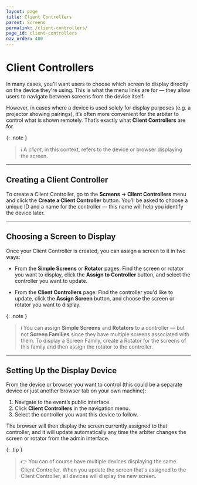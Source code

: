 ```yaml
---
layout: page
title: Client Controllers
parent: Screens
permalink: /client-controllers/
page_id: client-controllers
nav_order: 400
---
```


# Client Controllers

In many cases, you'll want users to choose which screen to display directly on the device they're using.
This is what the menu links are for — they allow users to navigate between screens from the device itself.

However, in cases where a device is used solely for display purposes (e.g. a projector showing pairings), it’s often more convenient for the arbiter to control what is shown remotely.
That’s exactly what **Client Controllers** are for.

{: .note }
> :information_source: A _client_, in this context, refers to the device or browser displaying the screen.

---

## Creating a Client Controller

To create a Client Controller, go to the **Screens → Client Controllers** menu and click the **Create a Client Controller** button.
You’ll be asked to choose a unique ID and a name for the controller — this name will help you identify the device later.

---

## Choosing a Screen to Display

Once your Client Controller is created, you can assign a screen to it in two ways:

- From the **Simple Screens** or **Rotator** pages:
  Find the screen or rotator you want to display, click the **Assign to Controller** button, and select the controller you want to update.

- From the **Client Controllers** page:
  Find the controller you'd like to update, click the **Assign Screen** button, and choose the screen or rotator you want to display.

{: .note }
> :information_source: You can assign **Simple Screens** and **Rotators** to a controller — but not **Screen Families** since they have multiple screens associated with them.
> To display a Screen Family, create a Rotator for the screens of this family and then assign the rotator to the controller.

---

## Setting Up the Display Device

From the device or browser you want to control (this could be a separate device or just another browser tab on your own machine):

1. Navigate to the event’s public interface.
2. Click **Client Controllers** in the navigation menu.
3. Select the controller you want this device to follow.

The browser will then display the screen currently assigned to that controller, and it will update automatically any time the arbiter changes the screen or rotator from the admin interface.

{: .tip }
> :point_right: You can of course have multiple devices displaying the same Client Controller.  When you update the screen that's assigned to the Client Controller, all devices will display the new screen.
